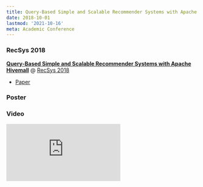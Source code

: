 ```yaml
---
title: Query-Based Simple and Scalable Recommender Systems with Apache Hivemall
date: 2018-10-01
lastmod: '2021-10-16'
meta: Academic Conference
---
```


### RecSys 2018

<b><a href="https://dl.acm.org/citation.cfm?id=3241592" target="_blank" rel="noopener">Query-Based Simple and Scalable Recommender Systems with Apache Hivemall</a></b> @ <a href="https://recsys.acm.org/recsys18/"  target="_blank" rel="noopener">RecSys 2018</a>

- <a href="/docs/recsys-2018-demo-paper.pdf">Paper</a>

### Poster

<script async class="speakerdeck-embed" data-id="9e6c5c2b5b524a76a9a0d01ce167b48a" data-ratio="1.77777777777778" src="//speakerdeck.com/assets/embed.js"></script>

### Video

<span class="iframe-container">
    <iframe src="https://www.youtube.com/embed/cMUsuA9KZ_c" frameborder="0" allow="accelerometer; autoplay; encrypted-media; gyroscope; picture-in-picture" allowfullscreen></iframe>
</span>
